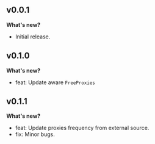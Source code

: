 ## v0.0.1

**What's new?**

- Initial release.

## v0.1.0

**What's new?**

- feat: Update aware `FreeProxies`

## v0.1.1

**What's new?**

- feat: Update proxies frequency from external source.
- fix: Minor bugs.